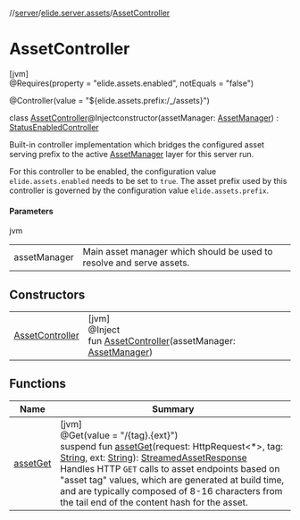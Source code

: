 //[server](../../../index.md)/[elide.server.assets](../index.md)/[AssetController](index.md)

# AssetController

[jvm]\
@Requires(property = &quot;elide.assets.enabled&quot;, notEquals = &quot;false&quot;)

@Controller(value = &quot;${elide.assets.prefix:/_/assets}&quot;)

class [AssetController](index.md)@Injectconstructor(assetManager: [AssetManager](../-asset-manager/index.md)) : [StatusEnabledController](../../elide.server.controller/-status-enabled-controller/index.md)

Built-in controller implementation which bridges the configured asset serving prefix to the active [AssetManager](../-asset-manager/index.md) layer for this server run.

For this controller to be enabled, the configuration value `elide.assets.enabled` needs to be set to `true`. The asset prefix used by this controller is governed by the configuration value `elide.assets.prefix`.

#### Parameters

jvm

| | |
|---|---|
| assetManager | Main asset manager which should be used to resolve and serve assets. |

## Constructors

| | |
|---|---|
| [AssetController](-asset-controller.md) | [jvm]<br>@Inject<br>fun [AssetController](-asset-controller.md)(assetManager: [AssetManager](../-asset-manager/index.md)) |

## Functions

| Name | Summary |
|---|---|
| [assetGet](asset-get.md) | [jvm]<br>@Get(value = &quot;/{tag}.{ext}&quot;)<br>suspend fun [assetGet](asset-get.md)(request: HttpRequest&lt;*&gt;, tag: [String](https://kotlinlang.org/api/latest/jvm/stdlib/kotlin/-string/index.html), ext: [String](https://kotlinlang.org/api/latest/jvm/stdlib/kotlin/-string/index.html)): [StreamedAssetResponse](../../elide.server/index.md#-491452832%2FClasslikes%2F-1343588467)<br>Handles HTTP `GET` calls to asset endpoints based on &quot;asset tag&quot; values, which are generated at build time, and are typically composed of  8-16 characters from the tail end of the content hash for the asset. |
